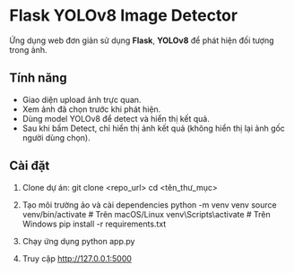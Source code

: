 # Flask YOLOv8 Image Detector

Ứng dụng web đơn giản sử dụng **Flask**, **YOLOv8** để phát hiện đối tượng trong ảnh.

## Tính năng
- Giao diện upload ảnh trực quan.
- Xem ảnh đã chọn trước khi phát hiện.
- Dùng model YOLOv8 để detect và hiển thị kết quả.
- Sau khi bấm Detect, chỉ hiển thị ảnh kết quả (không hiển thị lại ảnh gốc người dùng chọn).

## Cài đặt
1. Clone dự án:
git clone <repo_url>
cd <tên_thư_mục>

2. Tạo môi trường ảo và cài dependencies
python -m venv venv
source venv/bin/activate   # Trên macOS/Linux
venv\Scripts\activate      # Trên Windows
pip install -r requirements.txt

3. Chạy ứng dụng
python app.py

4. Truy cập
http://127.0.0.1:5000